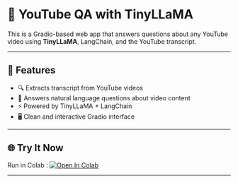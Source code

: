 # 🎥 YouTube QA with TinyLLaMA

This is a Gradio-based web app that answers questions about any YouTube video using **TinyLLaMA**, LangChain, and the YouTube transcript.

---

## 🚀 Features

- 🔍 Extracts transcript from YouTube videos
- 💬 Answers natural language questions about video content
- ⚡ Powered by TinyLLaMA + LangChain
- 🖥️ Clean and interactive Gradio interface

---

## 🌐 Try It Now

Run in Colab : [![Open In Colab](https://colab.research.google.com/assets/colab-badge.svg)](https://colab.research.google.com/github/vatsal-2110/yt-qa-rag/blob/main/yt_rag.ipynb)

---





